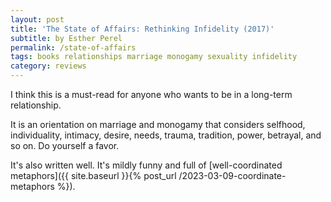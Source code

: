 ```yaml
---
layout: post
title: 'The State of Affairs: Rethinking Infidelity (2017)'
subtitle: by Esther Perel
permalink: /state-of-affairs
tags: books relationships marriage monogamy sexuality infidelity
category: reviews
---
```


I think this is a must-read for anyone who wants to be in a long-term relationship.
<!--more-->
It is an orientation on marriage and monogamy that considers selfhood, individuality, intimacy, desire, needs, trauma, tradition, power, betrayal, and so on.
Do yourself a favor.

It's also written well.
It's mildly funny and full of [well-coordinated metaphors]({{ site.baseurl }}{% post_url /2023-03-09-coordinate-metaphors %}).

